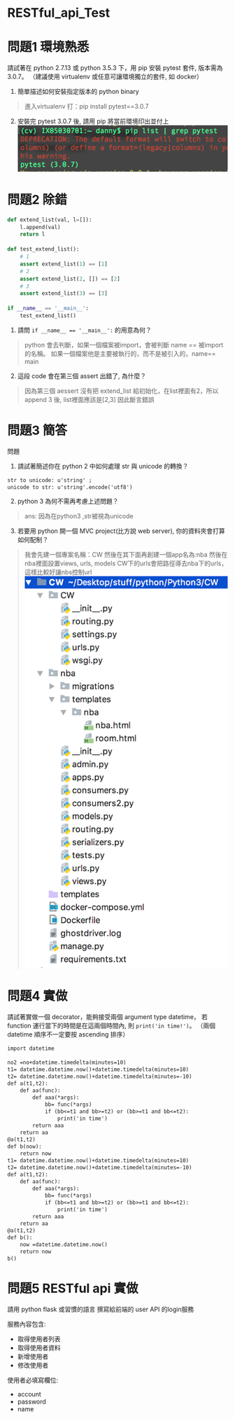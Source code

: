# RESTful_api_Test
# 問題1 環境熟悉

請試著在 python 2.7.13 或 python 3.5.3 下，用 pip 安裝 pytest 套件, 版本需為 3.0.7。
（建議使用 virtualenv 或任意可讓環境獨立的套件, 如 docker）

1. 簡單描述如何安裝指定版本的 python binary
> 進入virtualenv 打：pip install pytest==3.0.7
2. 安裝完 pytest 3.0.7 後, 請用 pip 將當前環境印出並付上
![GitHub Logo](https://github.com/ekils/RESTful_api_Test/blob/master/%E8%9E%A2%E5%B9%95%E5%BF%AB%E7%85%A7%202018-08-24%20%E4%B8%8A%E5%8D%8810.17.28.png)

# 問題2 除錯

```python
def extend_list(val, l=[]):
    l.append(val)
    return l

def test_extend_list():
    # 1
    assert extend_list(1) == [1]
    # 2
    assert extend_list(2, []) == [2]
    # 3
    assert extend_list(3) == [3]

if __name__ == '__main__':
    test_extend_list()
```

1. 請問 `if __name__ == '__main__':` 的用意為何？
> python 會去判斷，如果一個檔案被import，會被判斷 name == 被import的名稱。
如果一個檔案他是主要被執行的，而不是被引入的，name== main
2. 這段 code 會在第三個 assert 出錯了, 為什麼？
> 因為第三個 aessert 沒有把 extend_list 給初始化，在list裡面有2，所以append 3 後, list裡面應該是[2,3] 因此斷言錯誤

# 問題3 簡答

問題
1. 請試著簡述你在 python 2 中如何處理 str 與 unicode 的轉換？
 
```
str to unicode: u'string' ; 
unicode to str: u'string'.encode('utf8')

```
2. python 3 為何不需再考慮上述問題？
>ans: 因為在python3 ,str被視為unicode
3. 若要用 python 開一個 MVC project(比方說 web server), 你的資料夾會打算如何配制？
> 我會先建一個專案名稱：CW 然後在其下面再創建一個app名為:nba
> 然後在nba裡面設置views, urls, models
> CW下的urls會把路徑導去nba下的urls，這樣比較好讓nbs控制url
![GitHub Logo](https://github.com/ekils/RESTful_api_Test/blob/master/%E8%9E%A2%E5%B9%95%E5%BF%AB%E7%85%A7%202018-08-23%20%E4%B8%8B%E5%8D%884.38.53.png)

# 問題4 實做

請試著實做一個 decorator，能夠接受兩個 argument type datetime，
若 function 運行當下的時間是在這兩個時間內, 則 `print('in time!')`。
（兩個 datetime 順序不一定要按 ascending 排序）
```
import datetime

no2 =no+datetime.timedelta(minutes=10)
t1= datetime.datetime.now()+datetime.timedelta(minutes=10)
t2= datetime.datetime.now()+datetime.timedelta(minutes=-10)
def a(t1,t2):
    def aa(func):
        def aaa(*args):
            bb= func(*args)  
            if (bb<=t1 and bb>=t2) or (bb>=t1 and bb<=t2):
                print('in time') 
        return aaa
    return aa
@a(t1,t2)
def b(now):
    return now
t1= datetime.datetime.now()+datetime.timedelta(minutes=10)
t2= datetime.datetime.now()+datetime.timedelta(minutes=-10)
def a(t1,t2):
    def aa(func):
        def aaa(*args):
            bb= func(*args)  
            if (bb<=t1 and bb>=t2) or (bb>=t1 and bb<=t2):
                print('in time') 
        return aaa
    return aa
@a(t1,t2)
def b():
    now =datetime.datetime.now()
    return now
b()

```
# 問題5 RESTful api 實做
請用 python flask 或習慣的語言 撰寫給前端的 user API 的login服務

服務內容包含:
* 取得使用者列表
* 取得使用者資料
* 新增使用者
* 修改使用者

使用者必填寫欄位:
* account
* password
* name

